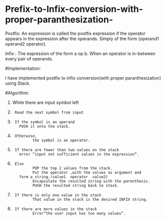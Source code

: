 # Prefix-to-Infix-conversion-with-proper-paranthesization-

Postfix: An expression is called the postfix expression if the operator appears in the expression after the operands. Simply of the form (operand1 operand2 operator).

Infix : The expression of the form a op b. When an operator is in-between every pair of operands.

#Implementation:

I have implemented postfix to infix conversion(with proper paranthesization) using Stack.

#Algorithm:

1. While there are input symbol left
2.  	Read the next symbol from input
3.		If the symbol is an operand 
          PUSH it onto the stack.
4.		Otherwise,
			    the symbol is an operator.
5.		If there are fewer than two values on the stack
          error “input not sufficient values in the expression”.
6.		Else
			    POP the top 2 values from the stack.
			    Put the operator ,with the values as argument and  
          form a string.(value1  operator  value2)
			    Encapsulate the resulted string with the parenthesis.
			    PUSH the resulted string back to stack.       
7.  	If there is only one value in the stack
			    That value in the stack is the desired INFIX string.
8.		If there are more values in the stack
			    Error”the user input has too many values”.
